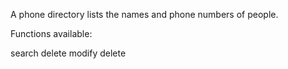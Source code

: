 A phone directory lists the names and phone numbers of people.

Functions available:

search
delete
modify
delete